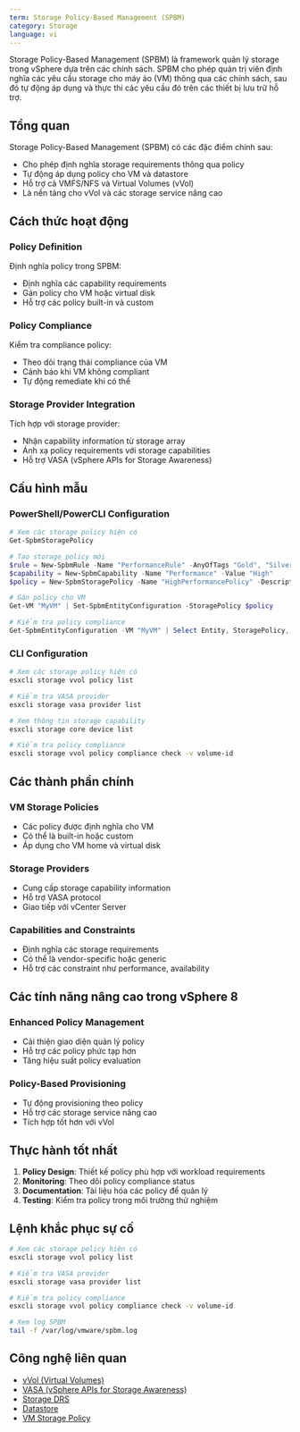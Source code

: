 ```yaml
---
term: Storage Policy-Based Management (SPBM)
category: Storage
language: vi
---
```


Storage Policy-Based Management (SPBM) là framework quản lý storage trong vSphere dựa trên các chính sách. SPBM cho phép quản trị viên định nghĩa các yêu cầu storage cho máy ảo (VM) thông qua các chính sách, sau đó tự động áp dụng và thực thi các yêu cầu đó trên các thiết bị lưu trữ hỗ trợ.

## Tổng quan

Storage Policy-Based Management (SPBM) có các đặc điểm chính sau:
- Cho phép định nghĩa storage requirements thông qua policy
- Tự động áp dụng policy cho VM và datastore
- Hỗ trợ cả VMFS/NFS và Virtual Volumes (vVol)
- Là nền tảng cho vVol và các storage service nâng cao

## Cách thức hoạt động

### Policy Definition
Định nghĩa policy trong SPBM:
- Định nghĩa các capability requirements
- Gán policy cho VM hoặc virtual disk
- Hỗ trợ các policy built-in và custom

### Policy Compliance
Kiểm tra compliance policy:
- Theo dõi trạng thái compliance của VM
- Cảnh báo khi VM không compliant
- Tự động remediate khi có thể

### Storage Provider Integration
Tích hợp với storage provider:
- Nhận capability information từ storage array
- Ánh xạ policy requirements với storage capabilities
- Hỗ trợ VASA (vSphere APIs for Storage Awareness)

## Cấu hình mẫu

### PowerShell/PowerCLI Configuration
```powershell
# Xem các storage policy hiện có
Get-SpbmStoragePolicy

# Tạo storage policy mới
$rule = New-SpbmRule -Name "PerformanceRule" -AnyOfTags "Gold", "Silver"
$capability = New-SpbmCapability -Name "Performance" -Value "High"
$policy = New-SpbmStoragePolicy -Name "HighPerformancePolicy" -Description "Policy for high performance workloads" -Rule $rule -Capability $capability

# Gán policy cho VM
Get-VM "MyVM" | Set-SpbmEntityConfiguration -StoragePolicy $policy

# Kiểm tra policy compliance
Get-SpbmEntityConfiguration -VM "MyVM" | Select Entity, StoragePolicy, ComplianceStatus
```

### CLI Configuration
```bash
# Xem các storage policy hiện có
esxcli storage vvol policy list

# Kiểm tra VASA provider
esxcli storage vasa provider list

# Xem thông tin storage capability
esxcli storage core device list

# Kiểm tra policy compliance
esxcli storage vvol policy compliance check -v volume-id
```

## Các thành phần chính

### VM Storage Policies
- Các policy được định nghĩa cho VM
- Có thể là built-in hoặc custom
- Áp dụng cho VM home và virtual disk

### Storage Providers
- Cung cấp storage capability information
- Hỗ trợ VASA protocol
- Giao tiếp với vCenter Server

### Capabilities and Constraints
- Định nghĩa các storage requirements
- Có thể là vendor-specific hoặc generic
- Hỗ trợ các constraint như performance, availability

## Các tính năng nâng cao trong vSphere 8

### Enhanced Policy Management
- Cải thiện giao diện quản lý policy
- Hỗ trợ các policy phức tạp hơn
- Tăng hiệu suất policy evaluation

### Policy-Based Provisioning
- Tự động provisioning theo policy
- Hỗ trợ các storage service nâng cao
- Tích hợp tốt hơn với vVol

## Thực hành tốt nhất

1. **Policy Design**: Thiết kế policy phù hợp với workload requirements
2. **Monitoring**: Theo dõi policy compliance status
3. **Documentation**: Tài liệu hóa các policy để quản lý
4. **Testing**: Kiểm tra policy trong môi trường thử nghiệm

## Lệnh khắc phục sự cố

```bash
# Xem các storage policy hiện có
esxcli storage vvol policy list

# Kiểm tra VASA provider
esxcli storage vasa provider list

# Kiểm tra policy compliance
esxcli storage vvol policy compliance check -v volume-id

# Xem log SPBM
tail -f /var/log/vmware/spbm.log
```

## Công nghệ liên quan

- [vVol (Virtual Volumes)](/glossary/term/vvol)
- [VASA (vSphere APIs for Storage Awareness)](/glossary/term/vasa)
- [Storage DRS](/glossary/term/storage-drs)
- [Datastore](/glossary/term/datastore)
- [VM Storage Policy](/glossary/term/vm-storage-policy)